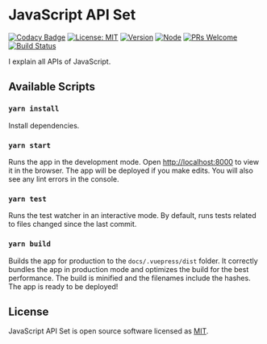 # JavaScript API Set

[![Codacy Badge](https://api.codacy.com/project/badge/Grade/656ce5e5b0894f968bc2f98499f239a3)](https://app.codacy.com/app/YanceyOfficial/JavaScript-API-Set?utm_source=github.com&utm_medium=referral&utm_content=YanceyOfficial/JavaScript-API-Set&utm_campaign=Badge_Grade_Dashboard)
[![License: MIT](https://img.shields.io/badge/License-MIT-green.svg)](https://opensource.org/licenses/MIT)
[![Version](https://img.shields.io/badge/version-0.0.1-blue.svg)](https://github.com/YanceyOfficial/JavaScript-API-Set)
[![Node](https://img.shields.io/badge/node-%3E%3D8.0.0-green.svg)](https://github.com/YanceyOfficial/JavaScript-API-Set)
[![PRs Welcome](https://img.shields.io/badge/PRs-welcome-green.svg)](https://github.com/YanceyOfficial/JavaScript-API-Set/pulls)
[![Build Status](https://travis-ci.org/YanceyOfficial/javascript-apis.svg?branch=master)](https://travis-ci.org/YanceyOfficial/javascript-apis)

I explain all APIs of JavaScript.

## Available Scripts

### `yarn install`

Install dependencies.

### `yarn start`

Runs the app in the development mode. Open [http://localhost:8000](http://localhost:8000) to view it in the browser. The app will be deployed if you make edits. You will also see any lint errors in the console.

### `yarn test`

Runs the test watcher in an interactive mode. By default, runs tests related to files changed since the last commit.

### `yarn build`

Builds the app for production to the `docs/.vuepress/dist` folder. It correctly bundles the app in production mode and optimizes the build for the best performance. The build is minified and the filenames include the hashes. The app is ready to be deployed!

## License

JavaScript API Set is open source software licensed as [MIT](https://opensource.org/licenses/MIT).

